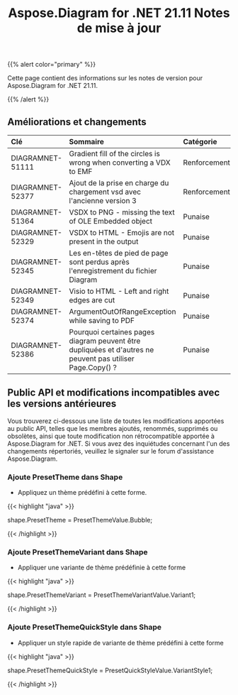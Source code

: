 ﻿---
title: Aspose.Diagram for .NET 21.11 Notes de mise à jour
type: docs
weight: 2
url: /fr/net/aspose-diagram-for-net-21-11-release-notes/
---
{{% alert color="primary" %}} 

Cette page contient des informations sur les notes de version pour Aspose.Diagram for .NET 21.11.

{{% /alert %}} 
## **Améliorations et changements**

|**Clé**|**Sommaire**|**Catégorie**|
|:- |:- |:- |
|DIAGRAMNET-51111|Gradient fill of the circles is wrong when converting a VDX to EMF|Renforcement|
|DIAGRAMNET-52377|Ajout de la prise en charge du chargement vsd avec l'ancienne version 3|Renforcement|
|DIAGRAMNET-51364|VSDX to PNG - missing the text of OLE Embedded object|Punaise|
|DIAGRAMNET-52329|VSDX to HTML - Emojis are not present in the output|Punaise|
|DIAGRAMNET-52345|Les en-têtes de pied de page sont perdus après l'enregistrement du fichier Diagram|Punaise|
|DIAGRAMNET-52349|Visio to HTML - Left and right edges are cut|Punaise|
|DIAGRAMNET-52374|ArgumentOutOfRangeException while saving to PDF|Punaise|
|DIAGRAMNET-52386|Pourquoi certaines pages diagram peuvent être dupliquées et d'autres ne peuvent pas utiliser Page.Copy() ?|Punaise|

## **Public API et modifications incompatibles avec les versions antérieures**
Vous trouverez ci-dessous une liste de toutes les modifications apportées au public API, telles que les membres ajoutés, renommés, supprimés ou obsolètes, ainsi que toute modification non rétrocompatible apportée à Aspose.Diagram for .NET. Si vous avez des inquiétudes concernant l'un des changements répertoriés, veuillez le signaler sur le forum d'assistance Aspose.Diagram.


### **Ajoute PresetTheme dans Shape**
- Appliquez un thème prédéfini à cette forme.

{{< highlight "java" >}}

shape.PresetTheme = PresetThemeValue.Bubble;

{{< /highlight >}}


### **Ajoute PresetThemeVariant dans Shape**
- Appliquer une variante de thème prédéfinie à cette forme

{{< highlight "java" >}}

shape.PresetThemeVariant = PresetThemeVariantValue.Variant1;

{{< /highlight >}}

### **Ajoute PresetThemeQuickStyle dans Shape**
- Appliquer un style rapide de variante de thème prédéfini à cette forme

{{< highlight "java" >}}

 shape.PresetThemeQuickStyle = PresetQuickStyleValue.VariantStyle1;

{{< /highlight >}}
